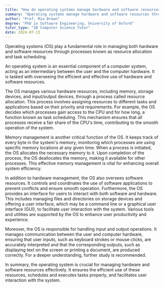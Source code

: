 ```yaml
---
title: "How do operating systems manage hardware and software resources?"
summary: "Operating systems manage hardware and software resources through a process known as resource allocation and task scheduling."
author: "Prof. Mia Brown"
degree: "PhD in Software Engineering, University of Oxford"
tutor_type: "IB Computer Science Tutor"
date: 2024-07-13
---
```


Operating systems (OS) play a fundamental role in managing both hardware and software resources through processes known as resource allocation and task scheduling.

An operating system is an essential component of a computer system, acting as an intermediary between the user and the computer hardware. It is tasked with overseeing the efficient and effective use of hardware and software resources.

The OS manages various hardware resources, including memory, storage devices, and input/output devices, through a process called resource allocation. This process involves assigning resources to different tasks and applications based on their priority and requirements. For example, the OS decides which processes gain access to the CPU and for how long, a function known as task scheduling. This mechanism ensures that all processes receive a fair share of the CPU's time, contributing to the smooth operation of the system.

Memory management is another critical function of the OS. It keeps track of every byte in the system's memory, monitoring which processes are using specific memory locations at any given time. When a process is initiated, the OS allocates the necessary memory to it. Upon completion of the process, the OS deallocates the memory, making it available for other processes. This effective memory management is vital for enhancing overall system efficiency.

In addition to hardware management, the OS also oversees software resources. It controls and coordinates the use of software applications to prevent conflicts and ensure smooth operation. Furthermore, the OS provides an interface for users to interact with both software and hardware. This includes managing files and directories on storage devices and offering a user interface, which may be a command line or a graphical user interface (GUI), to facilitate user interaction with the system. Various tools and utilities are supported by the OS to enhance user productivity and experience.

Moreover, the OS is responsible for handling input and output operations. It manages communication between the user and computer hardware, ensuring that user inputs, such as keyboard strokes or mouse clicks, are accurately interpreted and that the corresponding outputs, such as displaying text on the screen or printing a document, are produced correctly. For a deeper understanding, further study is recommended.

In summary, the operating system is crucial for managing hardware and software resources effectively. It ensures the efficient use of these resources, schedules and executes tasks properly, and facilitates user interaction with the system.
    